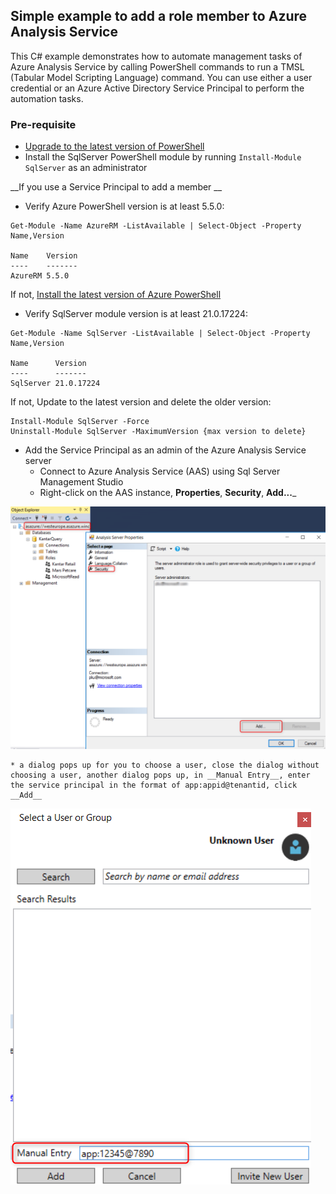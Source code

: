 ## Simple example to add a role member to Azure Analysis Service

This C# example demonstrates how to automate management tasks of Azure Analysis Service by calling PowerShell commands to run a TMSL (Tabular Model Scripting Language) command. You can use either a user credential or an Azure Active Directory Service Principal to perform the automation tasks. 

### Pre-requisite
* [Upgrade to the latest version of PowerShell](https://docs.microsoft.com/en-us/powershell/scripting/setup/installing-windows-powershell?view=powershell-6#upgrading-existing-windows-powershell)
* Install the SqlServer PowerShell module by running ```Install-Module SqlServer``` as an administrator

__If you use a Service Principal to add a member __
* Verify Azure PowerShell version is at least 5.5.0:

```
Get-Module -Name AzureRM -ListAvailable | Select-Object -Property Name,Version

Name    Version
----    -------
AzureRM 5.5.0
```

If not, [Install the latest version of Azure PowerShell](https://docs.microsoft.com/en-us/powershell/azure/install-azurerm-ps?view=azurermps-5.5.0)

* Verify SqlServer module version is at least 21.0.17224:

```
Get-Module -Name SqlServer -ListAvailable | Select-Object -Property Name,Version

Name      Version
----      -------
SqlServer 21.0.17224

```

If not, Update to the latest version and delete the older version:

```
Install-Module SqlServer -Force
Uninstall-Module SqlServer -MaximumVersion {max version to delete}
```

* Add the Service Principal as an admin of the Azure Analysis Service server
    * Connect to Azure Analysis Service (AAS) using Sql Server Management Studio
    * Right-click on the AAS instance, __Properties__, __Security__, __Add...___
    
![Alt text](/DotNetAnalysisService/Images/aasAdmin.png?raw=true "AAS Admin")

    * a dialog pops up for you to choose a user, close the dialog without choosing a user, another dialog pops up, in __Manual Entry__, enter the service principal in the format of app:appid@tenantid, click __Add__
    
![Alt text](/DotNetAnalysisService/Images/addServicePrincipal.png?raw=true "add service principal")
